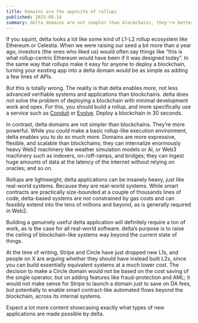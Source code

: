 ```yaml
---
title: Domains are the opposite of rollups
published: 2025-08-14
summary: delta domains are not simpler than blockchains, they're better
---
```


If you squint, delta looks a lot like some kind of L1-L2 rollup ecosystem like Ethereum or Celestia. When we were raising our seed a bit more than a year ago, investors (the ones who liked us) would often say things like “this is what rollup-centric Ethereum would have been if it was designed today”. In the same way that rollups make it easy for anyone to deploy a blockchain, turning your existing app into a delta domain would be as simple as adding a few lines of APIs.

But this is totally wrong. The reality is that delta enables *more*, not less advanced verifiable systems and applications than blockchains. delta does not solve the problem of deploying a blockchain with minimal development work and opex. For this, you should build a rollup, and more specifically use a service such as [Conduit](https://www.conduit.xyz/) or [Evolve](https://ev.xyz/). Deploy a blockchain in 30 seconds.

In contrast, delta domains are not simpler than blockchains. They’re more powerful. While you *could* make a basic rollup-like execution environment, delta enables you to do so much more. Domains are more expressive, flexible, and scalable than blockchains; they can internalize enormously heavy Web2 machinery like weather simulation models or AI, or Web3 machinery such as indexers, on-/off-ramps, and bridges; they can ingest huge amounts of data at the latency of the internet without relying on oracles; and so on.

Rollups are lightweight; delta applications can be insanely heavy, just like real-world systems. Because they are real-world systems. While smart contracts are practically size-bounded at a couple of thousands lines of code, delta-based systems are not constrained by gas costs and can feasibly extend into the tens of millions and beyond, as is generally required in Web2.

Building a genuinely useful delta application will definitely require a ton of work, as is the case for all real-world software. delta’s purpose is to raise the ceiling of blockchain-like systems way beyond the current state of things. 

At the time of writing, Stripe and Circle have just dropped new L1s, and people on X are arguing whether they should have instead built L2s, since you can build essentially equivalent systems at a much lower cost. The decision to make a Circle domain would not be based on the cost saving of the single operator, but on adding features like fraud-protection and AML; it would not make sense for Stripe to launch a domain just to save on DA fees, but potentially to enable smart contract-like automated flows beyond the blockchain, across its internal systems.

Expect a lot more content showcasing exactly what types of new applications are made possible by delta.
